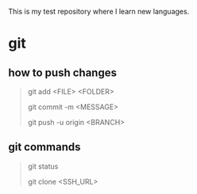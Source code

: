 This is my test repository where I learn new languages.

# git

## how to push changes

> git add \<FILE\> \<FOLDER\>
> 
> git commit -m \<MESSAGE\>
> 
> git push -u origin \<BRANCH\>

## git commands

> git status
>
> git clone <SSH_URL>

